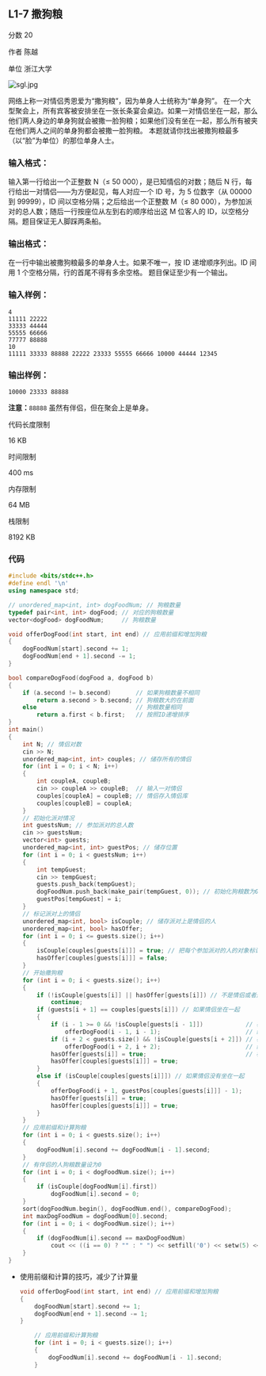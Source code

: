 ## **L1-7 撒狗粮**

分数 20

作者 陈越

单位 浙江大学

![sgl.jpg](https://gitee.com/chen-houchao/images/raw/master/a4e3b5ca-6f6f-42b2-9627-47c5b62a3812.jpg)

网络上称一对情侣秀恩爱为“撒狗粮”，因为单身人士统称为“单身狗”。
在一个大型聚会上，所有宾客被安排坐在一张长条宴会桌边。如果一对情侣坐在一起，那么他们两人身边的单身狗就会被撒一脸狗粮；如果他们没有坐在一起，那么所有被夹在他们两人之间的单身狗都会被撒一脸狗粮。
本题就请你找出被撒狗粮最多（以“脸”为单位）的那位单身人士。

### 输入格式：

输入第一行给出一个正整数 N（≤ 50 000），是已知情侣的对数；随后 N 行，每行给出一对情侣——为方便起见，每人对应一个 ID 号，为 5 位数字（从 00000 到 99999），ID 间以空格分隔；之后给出一个正整数 M（≤ 80 000），为参加派对的总人数；随后一行按座位从左到右的顺序给出这 M 位客人的 ID，以空格分隔。题目保证无人脚踩两条船。

### 输出格式：

在一行中输出被撒狗粮最多的单身人士。如果不唯一，按 ID 递增顺序列出。ID 间用 1 个空格分隔，行的首尾不得有多余空格。
题目保证至少有一个输出。

### 输入样例：

```in
4
11111 22222
33333 44444
55555 66666
77777 88888
10
11111 33333 88888 22222 23333 55555 66666 10000 44444 12345
```

### 输出样例：

```out
10000 23333 88888
```

**注意：**`88888` 虽然有伴侣，但在聚会上是单身。

代码长度限制

16 KB

时间限制

400 ms

内存限制

64 MB

栈限制

8192 KB

### 代码

```cpp
#include <bits/stdc++.h>
#define endl '\n'
using namespace std;

// unordered_map<int, int> dogFoodNum; // 狗粮数量
typedef pair<int, int> dogFood; // 对应的狗粮数量
vector<dogFood> dogFoodNum;     // 狗粮数量

void offerDogFood(int start, int end) // 应用前缀和增加狗粮
{
    dogFoodNum[start].second += 1;
    dogFoodNum[end + 1].second -= 1;
}

bool compareDogFood(dogFood a, dogFood b)
{
    if (a.second != b.second)       // 如果狗粮数量不相同
        return a.second > b.second; // 狗粮数大的在前面
    else                            // 狗粮数量相同
        return a.first < b.first;   // 按照ID递增排序
}
int main()
{
    int N; // 情侣对数
    cin >> N;
    unordered_map<int, int> couples; // 储存所有的情侣
    for (int i = 0; i < N; i++)
    {
        int coupleA, coupleB;
        cin >> coupleA >> coupleB;  // 输入一对情侣
        couples[coupleA] = coupleB; // 情侣存入情侣库
        couples[coupleB] = coupleA;
    }
    // 初始化派对情况
    int guestsNum; // 参加派对的总人数
    cin >> guestsNum;
    vector<int> guests;
    unordered_map<int, int> guestPos; // 储存位置
    for (int i = 0; i < guestsNum; i++)
    {
        int tempGuest;
        cin >> tempGuest;
        guests.push_back(tempGuest);
        dogFoodNum.push_back(make_pair(tempGuest, 0)); // 初始化狗粮数为0
        guestPos[tempGuest] = i;
    }
    // 标记派对上的情侣
    unordered_map<int, bool> isCouple; // 储存派对上是情侣的人
    unordered_map<int, bool> hasOffer;
    for (int i = 0; i <= guests.size(); i++)
    {
        isCouple[couples[guests[i]]] = true; // 把每个参加派对的人的对象标记为true，自己则等到遍历到对象的时候再标记为true，这样就可以使得对象不在派对的不会被标记为true
        hasOffer[couples[guests[i]]] = false;
    }
    // 开始撒狗粮
    for (int i = 0; i < guests.size(); i++)
    {
        if (!isCouple[guests[i]] || hasOffer[guests[i]]) // 不是情侣或者是已经撒过狗粮的
            continue;
        if (guests[i + 1] == couples[guests[i]]) // 如果情侣坐在一起
        {
            if (i - 1 >= 0 && !isCouple[guests[i - 1]])            // 检查左边的人符合条件才加狗粮
                offerDogFood(i - 1, i - 1);                        // 给左边的人加狗粮
            if (i + 2 < guests.size() && !isCouple[guests[i + 2]]) // 检查右边的人符合条件才加狗粮
                offerDogFood(i + 2, i + 2);                        // 给右边的人加狗粮
            hasOffer[guests[i]] = true;                            // 标记为已经撒狗粮
            hasOffer[couples[guests[i]]] = true;
        }
        else if (isCouple[couples[guests[i]]]) // 如果情侣没有坐在一起
        {
            offerDogFood(i + 1, guestPos[couples[guests[i]]] - 1);
            hasOffer[guests[i]] = true;
            hasOffer[couples[guests[i]]] = true;
        }
    }
    // 应用前缀和计算狗粮
    for (int i = 0; i < guests.size(); i++)
    {
        dogFoodNum[i].second += dogFoodNum[i - 1].second;
    }
    // 有伴侣的人狗粮数量设为0
    for (int i = 0; i < dogFoodNum.size(); i++)
    {
        if (isCouple[dogFoodNum[i].first])
            dogFoodNum[i].second = 0;
    }
    sort(dogFoodNum.begin(), dogFoodNum.end(), compareDogFood);
    int maxDogFoodNum = dogFoodNum[0].second;
    for (int i = 0; i < dogFoodNum.size(); i++)
    {
        if (dogFoodNum[i].second == maxDogFoodNum)
            cout << ((i == 0) ? "" : " ") << setfill('0') << setw(5) << dogFoodNum[i].first;
    }
}
```

- 使用前缀和计算的技巧，减少了计算量

  ```cpp
  void offerDogFood(int start, int end) // 应用前缀和增加狗粮
  {
      dogFoodNum[start].second += 1;
      dogFoodNum[end + 1].second -= 1;
  }
  ```

  ```cpp
      // 应用前缀和计算狗粮
      for (int i = 0; i < guests.size(); i++)
      {
          dogFoodNum[i].second += dogFoodNum[i - 1].second;
      }
  ```

  